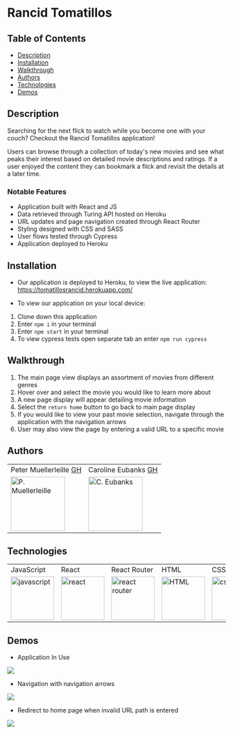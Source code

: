 # Rancid Tomatillos

## Table of Contents
* [Description](#description)
* [Installation](#installation)
* [Walkthrough](#walkthrough)
* [Authors](#authors)
* [Technologies](#technologies)
* [Demos](#demos)

## Description

Searching for the next flick to watch while you become one with your couch? Checkout the Rancid Tomatillos application!

Users can browse through a collection of today's new movies and see what peaks their interest based on detailed movie descriptions and ratings. If a user enjoyed the content they can bookmark a flick and revisit the details at a later time.


### Notable Features
- Application built with React and JS
- Data retrieved through Turing API hosted on Heroku
- URL updates and page navigation created through React Router
- Styling designed with CSS and SASS
- User flows tested through Cypress
- Application deployed to Heroku

## Installation

* Our application is deployed to Heroku, to view the live application: https://tomatillosrancid.herokuapp.com/

* To view our application on your local device:

1. Clone down this application
2. Enter `npm i` in your terminal
3. Enter `npm start` in your terminal
4. To view cypress tests open separate tab an enter `npm run cypress`


## Walkthrough

1. The main page view displays an assortment of movies from different genres
2. Hover over and select the movie you would like to learn more about
3. A new page display will appear detailing movie information
4. Select the `return home` button to go back to main page display
5. If you would like to view your past movie selection, navigate through the application with the navigation arrows
6. User may also view the page by entering a valid URL to a specific movie

## Authors
<table>
    <tr>
        <td> Peter Muellerleille <a href="https://github.com/pcmueller">GH</td>
        <td> Caroline Eubanks <a href="https://github.com/cmeubanks">GH</td>
    </tr>
    <tr>
        <td><img src="https://avatars.githubusercontent.com/u/51062974?v=4" alt="P. Muellerleille" width="125" height="auto" /></td>
        <td><img src="https://avatars.githubusercontent.com/u/73092355?v=4" alt="C. Eubanks" width="125" height="auto" /></td>
    </tr>
</table>

## Technologies
<table>
    <tr>
        <td>JavaScript</td>
        <td>React</td>
        <td>React Router</td>
        <td>HTML</td>
        <td>CSS</td>
        <td>SASS</td>
        <td>Cypress</td>
        <td>Heroku</td>
    </tr>
    </tr>
        <td><img src="https://user-images.githubusercontent.com/73092355/119360616-074c6580-bc68-11eb-8ac1-f1ca05b87bf8.png" alt="javascript" width="100" height="auto" /></td>
        <td><img src="https://user-images.githubusercontent.com/73092355/119361040-74f89180-bc68-11eb-845a-29ec9f93f095.png" alt="react" width="100" height="auto" /></td>
        <td><img src="https://user-images.githubusercontent.com/73092355/119361186-9d808b80-bc68-11eb-97ee-05bde2700716.png" alt="react router" width="100" height="auto" /></td>
        <td><img src="https://user-images.githubusercontent.com/73092355/119402191-d553f700-bc99-11eb-8cd3-6ef44023d530.png" alt="HTML" width="100" height="auto" /></td>
        <td><img src="https://user-images.githubusercontent.com/73092355/119402395-1e0bb000-bc9a-11eb-9173-30403b8848d1.png" alt="css" width="100" height="auto" /></td>
        <td><img src="https://user-images.githubusercontent.com/73092355/119351057-49bc7500-bc5d-11eb-9e74-24ede01707c4.png" alt="SASS" width="100" height="auto" /></td>
        <td><img src="https://user-images.githubusercontent.com/73092355/119361263-b5f0a600-bc68-11eb-9f41-8e10aa013e7a.png" alt="Cypress" width="100" height="auto" /></td>
        <td><img src="https://user-images.githubusercontent.com/73092355/119402483-3bd91500-bc9a-11eb-9465-edf38b6a68d3.png" alt="Heroku" width="100" height="auto" /></td>
    </tr>
</table>

## Demos

* Application In Use

![](https://media.giphy.com/media/3jEr1SXcrBKopUnVq7/giphy.gif)

* Navigation with navigation arrows

![](https://media.giphy.com/media/bOUasizZV1oGpTCOR0/giphy.gif)

* Redirect to home page when invalid URL path is entered

![](https://media.giphy.com/media/fVw4HSzp0Be3QP22k9/giphy.gif)



